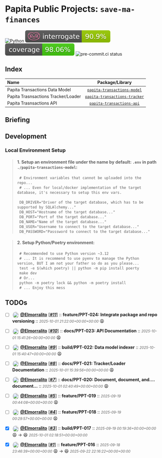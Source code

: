 # Papita Public Projects: `save-ma-finances`

![Python](https://img.shields.io/badge/python-3.11+-blue.svg)
![interrogate score](./docs/interrogate_badge.svg)
[![coverage score](./docs/coverage-badge.svg)](https://codecov.io/upload/v4?package=github-action-3.1.6-uploader-0.8.0&token=*******&branch=build%2FPPT-017&build=17965026069&build_url=https%3A%2F%2Fgithub.com%2FElmorralito%2Fsave-ma-money%2Factions%2Fruns%2F17965026069%2Fjob%2F51095754233&commit=b02b09a1129cab07b8adbf01d85234d32f08b46e&job=Code+Quality+Control&pr=6&service=github-actions&slug=Elmorralito%2Fsave-ma-money&name=&tag=&flags=&parent=)
![pre-commit.ci status](https://results.pre-commit.ci/badge/github/pre-commit/pre-commit/main.svg)

## Index

| Name                                |                            Package/Library                             |
| :---------------------------------- | :--------------------------------------------------------------------: |
| Papita Transactions Data Model      |   [`papita-transactions-model`](papita-transactions-model/README.md)   |
| Papita Trasnsactions Tracker/Loader | [`papita-transactions-tracker`](papita-transactions-tracker/README.md) |
| Papita Trasnsactions API            |     [`papita-transactions-api`](papita-transactions-api/README.md)     |

## Briefing

## Development

### Local Environment Setup

> #### 1. Setup an environment file under the name by default: `.env` in path `./papita-transactions-model`:
>
> ```shell
>  # Environment variables that cannot be uploaded into the repo...
>  # ... Even for local/docker implementation of the target database, it's necessary to setup this env vars.
>
>  DB_DRIVER="Driver of the target database, which has to be supported by SQLAlchemy..."
>  DB_HOST="Hostname of the target database..."
>  DB_PORT="Port of the target database..."
>  DB_NAME="Name of the target database..."
>  DB_USER="Username to connect to the target database..."
>  DB_PASSWORD="Passsword to connect to the target database..."
> ```

> #### 2. Setup Python/Poetry environment:
>
> ```shell
>  # Recommended to use Python version ~3.12
>  # ... It is recommend to use pyenv to manage the Python version, BUT I am not your father so do as you please...
>  test -e $(which poetry) || python -m pip install poerty
>  make dev
>  # Or...
>  python -m poetry lock && python -m poetry install
>  # ... Enjoy this mess
> ```

## TODOs


- [ ] <img src="https://avatars.githubusercontent.com/u/233175807?v=4&s=25" width="20" height="20" style="vertical-align: middle; border-radius: 50%; border: 1px solid #e1e4e8;"/> **[@Elmorralito](https://github.com/Elmorralito)** [_**[#11](https://github.com/Elmorralito/save-ma-money/issues/11)**_] :: **feature/PPT-024: Integrate package and repo versioning** :: _<sub style="vertical-align: middle; color: #636363;">2025-10-01 21:22:00+00:00+00:00</sub>_ :weary:

- [ ] <img src="https://avatars.githubusercontent.com/u/233175807?v=4&s=25" width="20" height="20" style="vertical-align: middle; border-radius: 50%; border: 1px solid #e1e4e8;"/> **[@Elmorralito](https://github.com/Elmorralito)** [_**[#10](https://github.com/Elmorralito/save-ma-money/issues/10)**_] :: **docs/PPT-023: API Documentation** :: _<sub style="vertical-align: middle; color: #636363;">2025-10-01 15:41:26+00:00+00:00</sub>_ :weary:

- [ ] <img src="https://avatars.githubusercontent.com/u/233175807?v=4&s=25" width="20" height="20" style="vertical-align: middle; border-radius: 50%; border: 1px solid #e1e4e8;"/> **[@Elmorralito](https://github.com/Elmorralito)** [_**[#9](https://github.com/Elmorralito/save-ma-money/issues/9)**_] :: **build/PPT-022: Data model indexer** :: _<sub style="vertical-align: middle; color: #636363;">2025-10-01 15:40:47+00:00+00:00</sub>_ :weary:

- [ ] <img src="https://avatars.githubusercontent.com/u/233175807?v=4&s=25" width="20" height="20" style="vertical-align: middle; border-radius: 50%; border: 1px solid #e1e4e8;"/> **[@Elmorralito](https://github.com/Elmorralito)** [_**[#8](https://github.com/Elmorralito/save-ma-money/issues/8)**_] :: **docs/PPT-021: Tracker/Loader Documentation** :: _<sub style="vertical-align: middle; color: #636363;">2025-10-01 15:39:56+00:00+00:00</sub>_ :weary:

- [ ] <img src="https://avatars.githubusercontent.com/u/233175807?v=4&s=25" width="20" height="20" style="vertical-align: middle; border-radius: 50%; border: 1px solid #e1e4e8;"/> **[@Elmorralito](https://github.com/Elmorralito)** [_**[#7](https://github.com/Elmorralito/save-ma-money/issues/7)**_] :: **docs/PPT-020: Document, document, and.... document...** :: _<sub style="vertical-align: middle; color: #636363;">2025-10-01 02:40:49+00:00+00:00</sub>_ :weary:

- [ ] <img src="https://avatars.githubusercontent.com/u/233175807?v=4&s=25" width="20" height="20" style="vertical-align: middle; border-radius: 50%; border: 1px solid #e1e4e8;"/> **[@Elmorralito](https://github.com/Elmorralito)** [_**[#5](https://github.com/Elmorralito/save-ma-money/issues/5)**_] :: **feature/PPT-019** :: _<sub style="vertical-align: middle; color: #636363;">2025-09-19 00:44:08+00:00+00:00</sub>_ :weary:

- [ ] <img src="https://avatars.githubusercontent.com/u/233175807?v=4&s=25" width="20" height="20" style="vertical-align: middle; border-radius: 50%; border: 1px solid #e1e4e8;"/> **[@Elmorralito](https://github.com/Elmorralito)** [_**[#4](https://github.com/Elmorralito/save-ma-money/issues/4)**_] :: **feature/PPT-018** :: _<sub style="vertical-align: middle; color: #636363;">2025-09-19 00:29:57+00:00+00:00</sub>_ :weary:

- [x] <img src="https://avatars.githubusercontent.com/u/233175807?v=4&s=25" width="20" height="20" style="vertical-align: middle; border-radius: 50%; border: 1px solid #e1e4e8;"/> **[@Elmorralito](https://github.com/Elmorralito)** [_**[#3](https://github.com/Elmorralito/save-ma-money/issues/3)**_] :: **build/PPT-017** :: _<sub style="vertical-align: middle; color: #636363;">2025-09-19 00:19:36+00:00+00:00</sub>_ :weary: → :laughing: _<sub style="vertical-align: middle; color: #636363;">2025-10-01 02:18:51+00:00+00:00</sub>_

- [x] <img src="https://avatars.githubusercontent.com/u/233175807?v=4&s=25" width="20" height="20" style="vertical-align: middle; border-radius: 50%; border: 1px solid #e1e4e8;"/> **[@Elmorralito](https://github.com/Elmorralito)** [_**[#1](https://github.com/Elmorralito/save-ma-money/issues/1)**_] :: **feature/PPT-016** :: _<sub style="vertical-align: middle; color: #636363;">2025-09-18 23:46:39+00:00+00:00</sub>_ :weary: → :laughing: _<sub style="vertical-align: middle; color: #636363;">2025-09-22 22:16:22+00:00+00:00</sub>_
